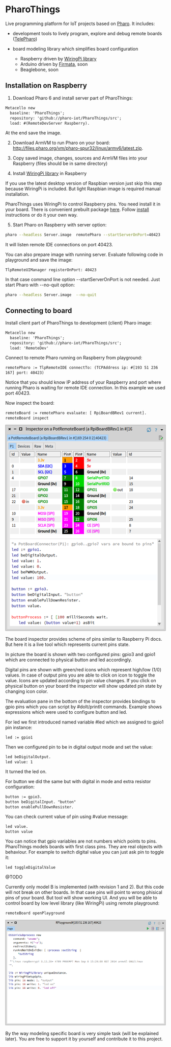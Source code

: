 # PharoThings

Live programming platform for IoT projects based on [Pharo](http://pharo.org).
It includes:
- development tools to lively program, explore and debug remote boards ([TelePharo](https://github.com/dionisiydk/TelePharo))
- board modeling library which simplifies board configuration

    - Raspberry driven by [WiringPi library](http://wiringpi.com)
    - Arduino driven by [Firmata](https://github.com/firmata/arduino), soon
    - Beaglebone, soon

## Installation on Raspberry

1) Download Pharo 6 and install server part of PharoThings:
```Smalltalk
Metacello new
  baseline: 'PharoThings';
  repository: 'github://pharo-iot/PharoThings/src';
  load: #(RemoteDevServer Raspberry).
```
At the end save the image.

2) Download ArmVM to run Pharo on your board: http://files.pharo.org/vm/pharo-spur32/linux/armv6/latest.zip.

3) Copy saved image, changes, sources and ArmVM files into your Raspberry (files should be in same directory)

4) Install [WiringPi library](http://wiringpi.com) in Raspberry

If you use the latest desktop version of Raspbian version just skip this step because WiringPi is included. But light Raspbian image is required manual installation.

PharoThings uses WiringPi to control Raspberry pins. You need install it in your board. There is convenient prebuilt package [here](https://github.com/hamishcunningham/wiringpi/tree/master/package/2.13/unstable). Follow [install](https://github.com/hamishcunningham/wiringpi/blob/master/INSTALL) instructions or do it your own way.

5) Start Pharo on Raspberry with server option:
```bash
pharo --headless Server.image  remotePharo --startServerOnPort=40423
```
It will listen remote IDE connections on port 40423.

You can also prepare image with running server. Evaluate following code in playground and save the image:
```Smalltalk
TlpRemoteUIManager registerOnPort: 40423
```
In that case command line option --startServerOnPort is not needed. Just start Pharo with --no-quit option:
```bash
pharo --headless Server.image  --no-quit
```

## Connecting to board
Install client part of PharoThings to development (client) Pharo image:
```Smalltalk
Metacello new
  baseline: 'PharoThings';
  repository: 'github://pharo-iot/PharoThings/src';
  load: 'RemoteDev'
```
Connect to remote Pharo running on Raspberry from playground:
```Smalltalk
remotePharo := TlpRemoteIDE connectTo: (TCPAddress ip: #[193 51 236 167] port: 40423)
```
Notice that you should know IP address of your Raspberry and port where running Pharo is waiting for remote IDE connection. In this example we used port 40423.

Now inspect the board:
```Smalltalk
remoteBoard := remotePharo evaluate: [ RpiBoardBRev1 current].
remoteBoard inspect
```
![](doc/images/RaspBoardInspector.png)

The board inspector provides scheme of pins similar to Raspberry Pi docs.
But here it is a live tool which represents current pins state. 

In picture the board is shown with two configured pins: gpio3 and gpio1 which are connected to physical button and led accordingly.

Digital pins are shown with green/red icons which represent high/low (1/0) values. In case of output pins you are able to click on icon to toggle the value. Icons are updated according to pin value changes. If you click on physical button on your board the inspector will show updated pin state by changing icon color.

The evaluation pane in the bottom of the inspector provides bindings to gpio pins which you can script by #doIt/printIt commands. Example shows expressions which were used to configure button and led.

For led we first introduced named variable #led which we assigned to gpio1 pin instance:
```Smalltalk
led := gpio1
```
Then we configured pin to be in digital output mode and set the value:
```
led beDigitalOutput.
led value: 1
```
It turned the led on.

For button we did the same but with digital in mode and extra resistor configuration:
```Smalltalk
button := gpio3.
button beDigitalInput. "button"
button enablePullDownResister.
```
You can check current value of pin using #value message:
```Smalltalk
led value.
button value
```

You can notice that gpio variables are not numbers which points to pins. PharoThings models boards with first class pins. They are real objects with behaviour. For example to switch digital value you can just ask pin to toggle it:
```
led toggleDigitalValue
```


@TODO

Currently only model B is implemented (with revision 1 and 2). But this code will not break on other boards. In that case pins will point to wrong phisical pins of your board. But tool will show working UI. And you will be able to control board by low level library (like WiringPi) using remote playground:
```Smalltalk
remoteBoard openPlayground
```
![](doc/images/RaspRemotePlayground.png)

By the way modeling specific board is very simple task (will be explained later). 
You are free to support it by yourself and contribute it to this project.



